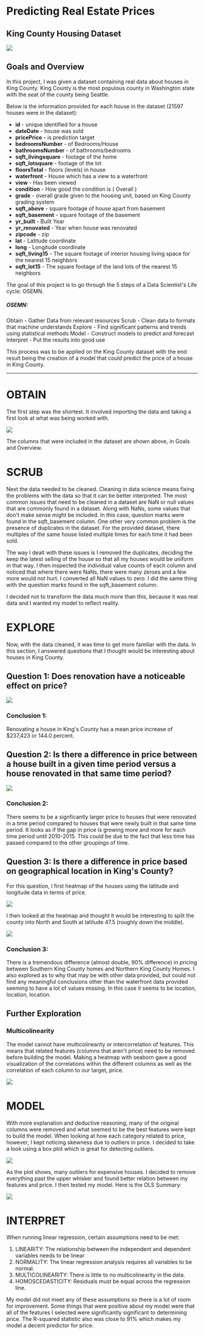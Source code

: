 # Predicting Real Estate Prices
## King County Housing Dataset

![](images/neighborhood.jpg)


## Goals and Overview

In this project, I was given a dataset containing real data about houses in King County. King County is the most populous county in Washington state with the seat of the county being Seattle.

Below is the information provided for each house in the dataset (21597 houses were in the dataset):

* **id** - unique identified for a house
* **dateDate** - house was sold
* **pricePrice** -  is prediction target
* **bedroomsNumber** -  of Bedrooms/House
* **bathroomsNumber** -  of bathrooms/bedrooms
* **sqft_livingsquare** -  footage of the home
* **sqft_lotsquare** -  footage of the lot
* **floorsTotal** -  floors (levels) in house
* **waterfront** - House which has a view to a waterfront
* **view** - Has been viewed
* **condition** - How good the condition is ( Overall )
* **grade** - overall grade given to the housing unit, based on King County grading system
* **sqft_above** - square footage of house apart from basement
* **sqft_basement** - square footage of the basement
* **yr_built** - Built Year
* **yr_renovated** - Year when house was renovated
* **zipcode** - zip
* **lat** - Latitude coordinate
* **long** - Longitude coordinate
* **sqft_living15** - The square footage of interior housing living space for the nearest 15 neighbors
* **sqft_lot15** - The square footage of the land lots of the nearest 15 neighbors

The goal of this project is to go through the 5 steps of a Data Scientist's Life cycle: OSEMN.

##### OSEMN:
Obtain - Gather Data from relevant resources 
Scrub - Clean data to formats that machine understands
Explore - Find significant patterns and trends using statistical methods
Model - Construct models to predict and forecast
Interpret - Put the results into good use

This process was to be applied on the King County dataset with the end result being the creation of a model that could predict the price of a house in King County.

------

# OBTAIN

The first step was the shortest. It involved importing the data and taking a first look at what was being worked with.

![](images/firstlook.JPG)

The columns that were included in the dataset are shown above, in Goals and Overview.

# SCRUB

Next the data needed to be cleaned. Cleaning in data science means fixing the problems with the data so that it can be better interpreted. The most common issues that need to be cleaned in a dataset are NaN or null values that are commonly found in a dataset. Along with NaNs, some values that don't make sense might be included. In this case, question marks were found in the sqft_basement column. One other very common problem is the presence of duplicates in the dataset. For the provided dataset, there multiples of the same house listed multiple times for each time it had been sold.

The way I dealt with these issues is I removed the duplicates, deciding the keep the latest selling of the house so that all my houses would be uniform in that way. I then inspected the individual value counts of each column and noticed that where there were NaNs, there were many zeroes and a few more would not hurt. I converted all NaN values to zero. I did the same thing with the question marks found in the sqft_basement column. 

I decided not to transform the data much more than this, because it was real data and I wanted my model to reflect reality.

# EXPLORE

Now, with the data cleaned, it was time to get more familiar with the data. In this section, I answered questions that I thought would be interesting about houses in King County.

## Question 1: Does renovation have a noticeable effect on price?

![](images/renovation.JPG)

### Conclusion 1:

Renovating a house in King's County has a mean price increase of $237,423 or 144.0 percent.

## Question 2: Is there a difference in price between a house built in a given time period versus a house renovated in that same time period?

![](images/renvbuilt.JPG)

### Conclusion 2:

There seems to be a signficantly larger price to houses that were renovated in a time period compared to houses that were newly built in that same time period. It looks as if the gap in price is growing more and more for each time period until 2010-2015. This could be due to the fact that less time has passed compared to the other groupings of time.

## Question 3: Is there a difference in price based on geographical location in King's County?

For this question, I first heatmap of the houses using the latitude and longitude data in terms of price.

![](images/king.JPG)

I then looked at the heatmap and thought it would be interesting to split the county into North and South at latitude 47.5 (roughly down the middle).

![](images/northvsouth.JPG)

### Conclusion 3:

There is a tremendous difference (almost double, 90% difference) in pricing between Southern King County homes and Northern King County Homes. I also explored as to why that may be with other data provided, but could not find any meaningful conclusions other than the waterfront data provided seeming to have a lot of values missing. In this case it seems to be location, location, location.

## Further Exploration

### Multicolinearity

The model cannot have multicolinearity or intercorrelation of features. This means that related features (columns that aren't price) need to be removed before building the model. Making a heatmap with seaborn gave a good visualization of the correlations within the different columns as well as the correlation of each column to our target, price.

![](images/heatmap.JPG)

# MODEL

With more explanation and deductive reasoning, many of the original columns were removed and what seemed to be the best features were kept to build the model. When looking at how each category related to price, however, I kept noticing skewness due to outliers in price. I decided to take a look using a box plot which is great for detecting outliers.

![](images/priceoutliers.JPG)

As the plot shows, many outliers for expensive houses. I decided to remove everything past the upper whisker and found better relation between my features and price. I then tested my model. Here is the OLS Summary:

![](images/ols.JPG)


# INTERPRET

When running linear regression, certain assumptions need to be met:

1. LINEARITY: The relationship between the independent and dependent variables needs to be linear
2. NORMALITY: The linear regression analysis requires all variables to be normal.
3. MULTICOLINEARITY: There is little to no multicolinearity in the data.
4. HOMOSCEDASTICITY: Residuals must be equal across the regression line.

My model did not meet any of these assumptions so there is a lot of room for improvement. Some things that were positive about my model were that all of the features I selected were significantly significant to determining price. The R-squared statistic also was close to 91% which makes my model a decent predictor for price.